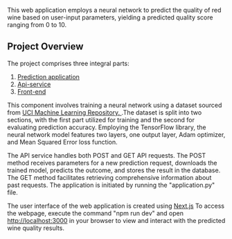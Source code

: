 This web application employs a neural network to predict the quality of red wine based on user-input parameters, yielding a predicted quality score ranging from 0 to 10.

## Project Overview

The project comprises three integral parts:

1) [Prediction application](https://github.com/DanielGavrilenko/wine-quality/tree/main/Prediction-app)
2) [Api-service](https://github.com/DanielGavrilenko/wine-quality/tree/main/Api-service)
3) [Front-end](https://github.com/DanielGavrilenko/wine-quality/tree/main/front-end)

This component involves training a neural network using a dataset sourced from [ UCI Machine Learning Repository. ](https://archive.ics.uci.edu/dataset/186/wine+quality).The dataset is split into two sections, with the first part utilized for training and the second for evaluating prediction accuracy. Employing the TensorFlow library, the neural network model features two layers, one output layer, Adam optimizer, and Mean Squared Error loss function.

The API service handles both POST and GET API requests. The POST method receives parameters for a new prediction request, downloads the trained model, predicts the outcome, and stores the result in the database. The GET method facilitates retrieving comprehensive information about past requests. The application is initiated by running the "application.py" file.

The user interface of the web application is created using [Next.js](https://nextjs.org/docs) To access the webpage, execute the command "npm run dev" and open [http://localhost:3000](http://localhost:3000) in your browser to view and interact with the predicted wine quality results.
